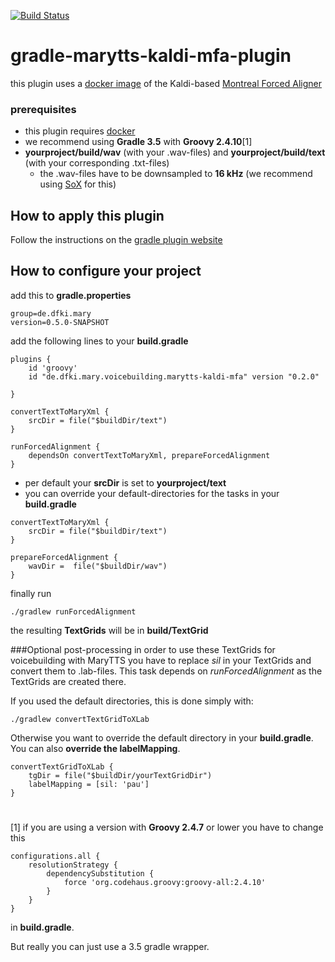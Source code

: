 [![Build Status](https://travis-ci.org/marytts/gradle-marytts-kaldi-mfa-plugin.svg?branch=dev)](https://travis-ci.org/marytts/gradle-marytts-kaldi-mfa-plugin)

# gradle-marytts-kaldi-mfa-plugin
this plugin uses a [docker image](https://github.com/psibre/marytts-dockerfiles/tree/master/kaldi-mfa) of the Kaldi-based [Montreal Forced Aligner](https://montrealcorpustools.github.io/Montreal-Forced-Aligner/)

### prerequisites
- this plugin requires [docker](https://www.docker.com)
- we recommend using **Gradle 3.5** with **Groovy 2.4.10**[1] 
- **yourproject/build/wav** (with your .wav-files) and **yourproject/build/text** (with your corresponding .txt-files) 
    - the .wav-files have to be downsampled to **16 kHz** (we recommend using [SoX](http://sox.sourceforge.net) for this)

## How to apply this plugin

Follow the instructions on the [gradle plugin website](https://plugins.gradle.org/plugin/de.dfki.mary.voicebuilding.marytts-kaldi-mfa)

## How to configure your project
add this to **gradle.properties**
```
group=de.dfki.mary
version=0.5.0-SNAPSHOT
```

add the following lines to your **build.gradle**
``` 
plugins {
    id 'groovy'
    id "de.dfki.mary.voicebuilding.marytts-kaldi-mfa" version "0.2.0"

}

convertTextToMaryXml {
    srcDir = file("$buildDir/text")
}

runForcedAlignment {
    dependsOn convertTextToMaryXml, prepareForcedAlignment
}
 ```
 - per default your **srcDir** is set to  **yourproject/text**
 - you can override your default-directories for the tasks in your **build.gradle**
 ```
 convertTextToMaryXml {
     srcDir = file("$buildDir/text")
 }
 
 prepareForcedAlignment {
     wavDir =  file("$buildDir/wav")
 }
 ```
 
finally run 
```
./gradlew runForcedAlignment
```
the resulting **TextGrids** will be in **build/TextGrid**
 
###Optional post-processing
in order to use these TextGrids for voicebuilding with MaryTTS you have to replace *sil* in your TextGrids and convert them to .lab-files.
This task depends on *runForcedAlignment* as the TextGrids are created there.

If you used the default directories, this is done simply with:
```
./gradlew convertTextGridToXLab
```
Otherwise you want to override the default directory in your **build.gradle**. You can also **override the labelMapping**.  
 ```
 convertTextGridToXLab {
     tgDir = file("$buildDir/yourTextGridDir")
     labelMapping = [sil: 'pau']
 }
 ```

#

[1] if you are using a version with **Groovy 2.4.7** or lower you have to change this
```
configurations.all {
    resolutionStrategy {
        dependencySubstitution {
            force 'org.codehaus.groovy:groovy-all:2.4.10'
        }
    }
}
```
in **build.gradle**.

But really you can just use a 3.5 gradle wrapper.
